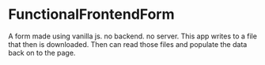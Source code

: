 # FunctionalFrontendForm
 A form made using vanilla js. no backend. no server. This app writes to a file that then is downloaded. Then can read those files and populate the data back on to the page. 
